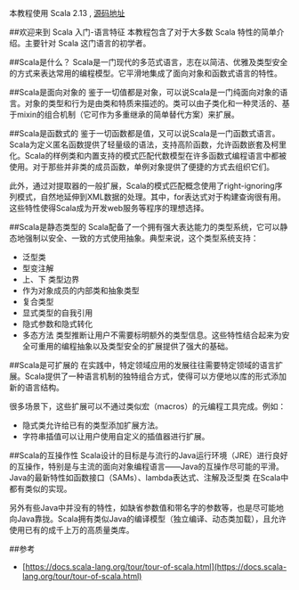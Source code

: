 本教程使用 Scala 2.13 , [源码地址](https://github.com/GourdErwa/scala-advanced/tree/master/scala-base) 

##欢迎来到 Scala 入门-语言特征
本教程包含了对于大多数 Scala 特性的简单介绍。主要针对 Scala 这门语言的初学者。

##Scala是什么？
Scala是一门现代的多范式语言，志在以简洁、优雅及类型安全的方式来表达常用的编程模型。它平滑地集成了面向对象和函数式语言的特性。

##Scala是面向对象的
鉴于一切值都是对象，可以说Scala是一门纯面向对象的语言。对象的类型和行为是由类和特质来描述的。类可以由子类化和一种灵活的、基于mixin的组合机制（它可作为多重继承的简单替代方案）来扩展。

##Scala是函数式的
鉴于一切函数都是值，又可以说Scala是一门函数式语言。Scala为定义匿名函数提供了轻量级的语法，支持高阶函数，允许函数嵌套及柯里化。Scala的样例类和内置支持的模式匹配代数模型在许多函数式编程语言中都被使用。对于那些并非类的成员函数，单例对象提供了便捷的方式去组织它们。

此外，通过对提取器的一般扩展，Scala的模式匹配概念使用了right-ignoring序列模式，自然地延伸到XML数据的处理。其中，for表达式对于构建查询很有用。这些特性使得Scala成为开发web服务等程序的理想选择。

##Scala是静态类型的
Scala配备了一个拥有强大表达能力的类型系统，它可以静态地强制以安全、一致的方式使用抽象。典型来说，这个类型系统支持：
- 泛型类
- 型变注解
- 上、下 类型边界
- 作为对象成员的内部类和抽象类型
- 复合类型
- 显式类型的自我引用
- 隐式参数和隐式转化
- 多态方法
类型推断让用户不需要标明额外的类型信息。这些特性结合起来为安全可重用的编程抽象以及类型安全的扩展提供了强大的基础。

##Scala是可扩展的
在实践中，特定领域应用的发展往往需要特定领域的语言扩展。Scala提供了一种语言机制的独特组合方式，使得可以方便地以库的形式添加新的语言结构。

很多场景下，这些扩展可以不通过类似宏（macros）的元编程工具完成。例如：

- 隐式类允许给已有的类型添加扩展方法。
- 字符串插值可以让用户使用自定义的插值器进行扩展。

##Scala的互操作性
Scala设计的目标是与流行的Java运行环境（JRE）进行良好的互操作，特别是与主流的面向对象编程语言——Java的互操作尽可能的平滑。Java的最新特性如函数接口（SAMs）、lambda表达式、注解及泛型类 在Scala中都有类似的实现。

另外有些Java中并没有的特性，如缺省参数值和带名字的参数等，也是尽可能地向Java靠拢。Scala拥有类似Java的编译模型（独立编译、动态类加载），且允许使用已有的成千上万的高质量类库。

##参考
- [https://docs.scala-lang.org/tour/tour-of-scala.html](https://docs.scala-lang.org/tour/tour-of-scala.html)